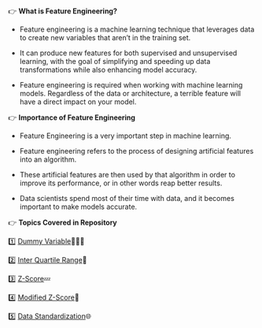 👉 **What is Feature Engineering?**

- Feature engineering is a machine learning technique that leverages data to create new variables that aren’t in the training set.

- It can produce new features for both supervised and unsupervised learning, with the goal of simplifying and speeding up data transformations while also enhancing model accuracy. 

- Feature engineering is required when working with machine learning models. Regardless of the data or architecture, a terrible feature will have a direct impact on your model.

👉 **Importance of Feature Engineering**

- Feature Engineering is a very important step in machine learning.

- Feature engineering refers to the process of designing artificial features into an algorithm.

- These artificial features are then used by that algorithm in order to improve its performance, or in other words reap better results.

- Data scientists spend most of their time with data, and it becomes important to make models accurate.

👉 **Topics Covered in Repository**

1️⃣ [Dummy Variable](https://www.kaggle.com/code/themrityunjaypathak/dummy-variable)🧑‍🤝‍🧑

2️⃣ [Inter Quartile Range](https://www.kaggle.com/code/themrityunjaypathak/removing-outlier-from-data-using-iqr)🪬

3️⃣ [Z-Score](https://www.kaggle.com/code/themrityunjaypathak/removing-outlier-from-data-using-zscore)💤

4️⃣ [Modified Z-Score](https://www.kaggle.com/code/themrityunjaypathak/removing-outlier-from-data-using-modified-zscore)🔧

5️⃣ [Data Standardization](https://www.kaggle.com/code/themrityunjaypathak/data-standardization)🌐
